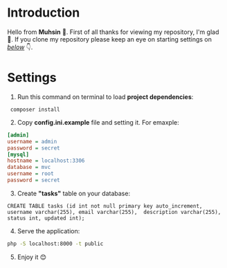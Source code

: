 # Introduction
Hello from **Muhsin** 👋. First of all thanks for viewing my repository, I'm glad 🤝. If you clone my repository please keep an eye on starting settings on <a href="#settings">*below*</a> 👇.
# Settings
1) Run this command on terminal to load **project dependencies**:
```
 composer install
```
2) Copy **config.ini.example** file and setting it. For emaxple:
```ini
[admin]
username = admin
password = secret
[mysql]
hostname = localhost:3306
database = mvc
username = root
password = secret

```
3) Create **"tasks"** table on your database:
```mysql
CREATE TABLE tasks (id int not null primary key auto_increment, username varchar(255), email varchar(255),  description varchar(255), status int, updated int);
```
4) Serve the application:
```bash
php -S localhost:8000 -t public
```
5) Enjoy it 😊
